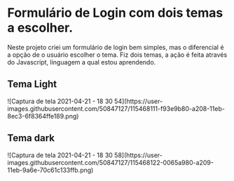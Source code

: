 <h1>Formulário de Login com dois temas a escolher.</h1>

Neste projeto criei um formulário de login bem simples, mas o diferencial é a opção de o usuário escolher o tema. Fiz dois temas, a ação é feita através do Javascript, linguagem a qual estou aprendendo.

<h2>Tema Light</h2>
![Captura de tela 2021-04-21 - 18 30 54](https://user-images.githubusercontent.com/50847127/115468111-f93e9b80-a208-11eb-8ec3-6f8364ffe189.png)

<h2>Tema dark</h2>
![Captura de tela 2021-04-21 - 18 30 58](https://user-images.githubusercontent.com/50847127/115468122-0065a980-a209-11eb-9a6e-70c61c133ffb.png)

